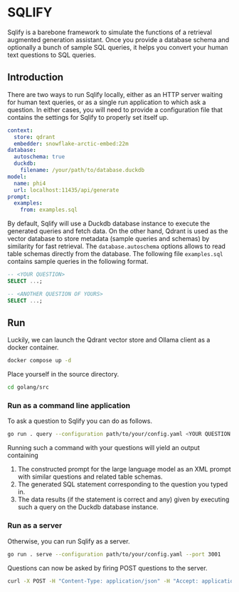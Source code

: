 # SQLIFY

Sqlify is a barebone framework to simulate the functions of a retrieval augmented generation assistant. Once you provide a database schema and optionally a bunch of sample SQL queries, it helps you convert your human text questions to SQL queries.

## Introduction

There are two ways to run Sqlify locally, either as an HTTP server waiting for human text queries, or as a single run application to which ask a question. In either cases, you will need to provide a configuration file that contains the settings for Sqlify to properly set itself up.

```yaml title="config.yaml"
context:
  store: qdrant
  embedder: snowflake-arctic-embed:22m
database:
  autoschema: true
  duckdb:
    filename: /your/path/to/database.duckdb
model:
  name: phi4
  url: localhost:11435/api/generate
prompt:
  examples:
    from: examples.sql
```

By default, Sqlify will use a Duckdb database instance to execute the generated queries and fetch data. On the other hand, Qdrant is used as the vector database to store metadata (sample queries and schemas) by similarity for fast retrieval. The `database.autoschema` options allows to read table schemas directly from the database. The following file `examples.sql` contains sample queries in the following format.

```sql title="examples.sql"
-- <YOUR QUESTION>
SELECT ...;

-- <ANOTHER QUESTION OF YOURS>
SELECT ...;
```

## Run

Luckily, we can launch the Qdrant vector store and Ollama client as a docker container.

```sh
docker compose up -d
```

Place yourself in the source directory.

```sh
cd golang/src
```

### Run as a command line application

To ask a question to Sqlify you can do as follows.

```sh
go run . query --configuration path/to/your/config.yaml <YOUR QUESTION HERE>
```

Running such a command with your questions will yield an output containing

1. The constructed prompt for the large language model as an XML prompt with similar questions and related table schemas.
2. The generated SQL statement corresponding to the question you typed in.
3. The data results (if the statement is correct and any) given by executing such a query on the Duckdb database instance.

### Run as a server

Otherwise, you can run Sqlify as a server.

```sh
go run . serve --configuration path/to/your/config.yaml --port 3001
```

Questions can now be asked by firing POST questions to the server.

```sh
curl -X POST -H "Content-Type: application/json" -H "Accept: application/json" http://localhost:3001 -d "{ \"query\": \"<YOUR QUESTION HERE>\" }" | jq .
```
